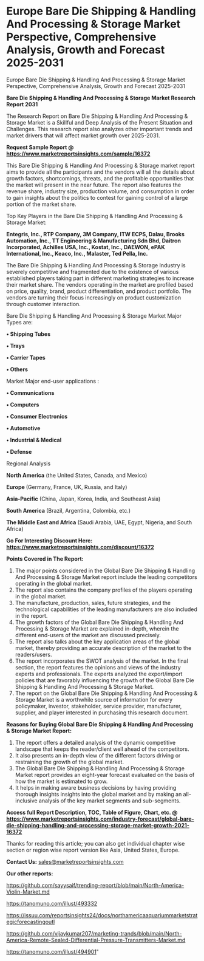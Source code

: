 # Europe Bare Die Shipping & Handling And Processing & Storage Market Perspective, Comprehensive Analysis, Growth and Forecast 2025-2031
Europe Bare Die Shipping & Handling And Processing & Storage Market Perspective, Comprehensive Analysis, Growth and Forecast 2025-2031

<strong>Bare Die Shipping & Handling And Processing & Storage Market Research Report 2031</strong>

The Research Report on Bare Die Shipping & Handling And Processing & Storage Market is a Skillful and Deep Analysis of the Present Situation and Challenges. This research report also analyzes other important trends and market drivers that will affect market growth over 2025-2031.

<strong>Request Sample Report @ <a href=https://www.marketreportsinsights.com/sample/16372>https://www.marketreportsinsights.com/sample/16372</a></strong>

This Bare Die Shipping & Handling And Processing & Storage market report aims to provide all the participants and the vendors will all the details about growth factors, shortcomings, threats, and the profitable opportunities that the market will present in the near future. The report also features the revenue share, industry size, production volume, and consumption in order to gain insights about the politics to contest for gaining control of a large portion of the market share.

Top Key Players in the Bare Die Shipping & Handling And Processing & Storage Market:

<strong>Entegris, Inc., RTP Company, 3M Company, ITW ECPS, Dalau, Brooks Automation, Inc., TT Engineering & Manufacturing Sdn Bhd, Daitron Incorporated, Achilles USA, Inc., Kostat, Inc., DAEWON, ePAK International, Inc., Keaco, Inc., Malaster, Ted Pella, Inc.</strong>

The Bare Die Shipping & Handling And Processing & Storage Industry is severely competitive and fragmented due to the existence of various established players taking part in different marketing strategies to increase their market share. The vendors operating in the market are profiled based on price, quality, brand, product differentiation, and product portfolio. The vendors are turning their focus increasingly on product customization through customer interaction.

Bare Die Shipping & Handling And Processing & Storage Market Major Types are:

<strong>• Shipping Tubes

• Trays

• Carrier Tapes

• Others</strong>

Market Major end-user applications :

<strong>• Communications

• Computers

• Consumer Electronics

• Automotive

• Industrial & Medical

• Defense</strong>

Regional Analysis

</u><strong><b>North America</b></strong> (the United States, Canada, and Mexico)

<strong><b>Europe </b></strong>(Germany, France, UK, Russia, and Italy)

<strong><b>Asia-Pacific</b></strong> (China, Japan, Korea, India, and Southeast Asia)

<strong><b>South America</b></strong> (Brazil, Argentina, Colombia, etc.)

<strong><b>The Middle East and Africa</b></strong> (Saudi Arabia, UAE, Egypt, Nigeria, and South Africa)

<strong>Go For Interesting Discount Here: <a href=https://www.marketreportsinsights.com/discount/16372>https://www.marketreportsinsights.com/discount/16372</a></strong>

<strong>Points Covered in The Report:</strong>
<ol>
  <li>The major points considered in the Global Bare Die Shipping & Handling And Processing & Storage Market report include the leading competitors operating in the global market.</li>
  <li>The report also contains the company profiles of the players operating in the global market.</li>
  <li>The manufacture, production, sales, future strategies, and the technological capabilities of the leading manufacturers are also included in the report.</li>
  <li>The growth factors of the Global Bare Die Shipping & Handling And Processing & Storage Market are explained in-depth, wherein the different end-users of the market are discussed precisely.</li>
  <li>The report also talks about the key application areas of the global market, thereby providing an accurate description of the market to the readers/users.</li>
  <li>The report incorporates the SWOT analysis of the market. In the final section, the report features the opinions and views of the industry experts and professionals. The experts analyzed the export/import policies that are favorably influencing the growth of the Global Bare Die Shipping & Handling And Processing & Storage Market.</li>
  <li>The report on the Global Bare Die Shipping & Handling And Processing & Storage Market is a worthwhile source of information for every policymaker, investor, stakeholder, service provider, manufacturer, supplier, and player interested in purchasing this research document.</li>
</ol>
<strong>Reasons for Buying Global Bare Die Shipping & Handling And Processing & Storage Market Report:</strong>

<ol>
  <li>The report offers a detailed analysis of the dynamic competitive landscape that keeps the reader/client well ahead of the competitors.</li>
  <li>It also presents an in-depth view of the different factors driving or restraining the growth of the global market.</li>
  <li>The Global Bare Die Shipping & Handling And Processing & Storage Market report provides an eight-year forecast evaluated on the basis of how the market is estimated to grow.</li>
  <li>It helps in making aware business decisions by having providing thorough insights insights into the global market and by making an all-inclusive analysis of the key market segments and sub-segments.</li>
</ol>
<strong>Access full Report Description, TOC, Table of Figure, Chart, etc. @ <a href=https://www.marketreportsinsights.com/industry-forecast/global-bare-die-shipping-handling-and-processing-storage-market-growth-2021-16372>https://www.marketreportsinsights.com/industry-forecast/global-bare-die-shipping-handling-and-processing-storage-market-growth-2021-16372</a></strong>


Thanks for reading this article; you can also get individual chapter wise section or region wise report version like Asia, United States, Europe.

<strong>Contact Us:</strong>
sales@marketreportsinsights.com

<strong>Our other reports:</strong>

<a href=https://github.com/sayysaif/trending-report/blob/main/North-America-Violin-Market.md>https://github.com/sayysaif/trending-report/blob/main/North-America-Violin-Market.md</a>

<a href=https://tanomuno.com/illust/493332>https://tanomuno.com/illust/493332</a>

<a href=https://issuu.com/reportsinsights24/docs/northamericaaquariummarketstrategicforecastingoutl>https://issuu.com/reportsinsights24/docs/northamericaaquariummarketstrategicforecastingoutl</a>

<a href=https://github.com/vijaykumar207/marketing-trands/blob/main/North-America-Remote-Sealed-Differential-Pressure-Transmitters-Market.md>https://github.com/vijaykumar207/marketing-trands/blob/main/North-America-Remote-Sealed-Differential-Pressure-Transmitters-Market.md</a>

<a href=https://tanomuno.com/illust/494901>https://tanomuno.com/illust/494901</a>"
